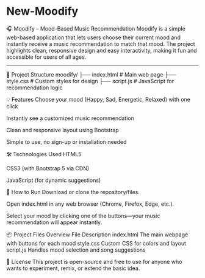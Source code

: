 # New-Moodify

🎧 Moodify – Mood-Based Music Recommendation
Moodify is a simple web-based application that lets users choose their current mood and instantly receive a music recommendation to match that mood. The project highlights clean, responsive design and easy interactivity, making it fun and accessible for users of all ages.

---

📁 Project Structure
moodify/
├── index.html       # Main web page
├── style.css        # Custom styles for design
├── script.js        # JavaScript for recommendation logic

💡 Features
Choose your mood (Happy, Sad, Energetic, Relaxed) with one click

Instantly see a customized music recommendation

Clean and responsive layout using Bootstrap

Simple to use, no sign-up or installation needed

🛠️ Technologies Used
HTML5

CSS3 (with Bootstrap 5 via CDN)

JavaScript (for dynamic suggestions)

🚀 How to Run
Download or clone the repository/files.

Open index.html in any web browser (Chrome, Firefox, Edge, etc.).

Select your mood by clicking one of the buttons—your music recommendation will appear instantly.

📦 Project Files Overview
File	Description
index.html	The main webpage with buttons for each mood
style.css	Custom CSS for colors and layout
script.js	Handles mood selection and song suggestions


📄 License
This project is open-source and free to use for anyone who wants to experiment, remix, or extend the basic idea.
